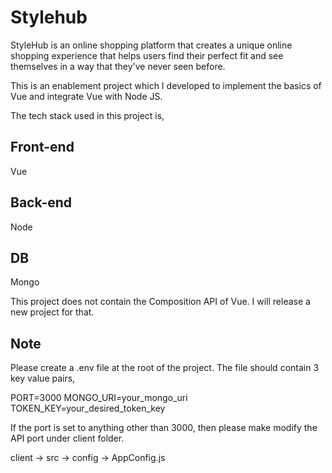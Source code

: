 # Stylehub

StyleHub is an online shopping platform that creates a unique online shopping experience that helps users find their perfect fit and see themselves in a way that they've never seen before.

This is an enablement project which I developed to implement the basics of Vue and integrate Vue with Node JS.

The tech stack used in this project is,

## Front-end

Vue

## Back-end

Node

## DB

Mongo

This project does not contain the Composition API of Vue. I will release a new project for that.

## Note

Please create a .env file at the root of the project. The file should contain 3 key value pairs,

PORT=3000
MONGO_URI=your_mongo_uri
TOKEN_KEY=your_desired_token_key

If the port is set to anything other than 3000, then please make modify the API port under client folder.

client -> src -> config -> AppConfig.js
